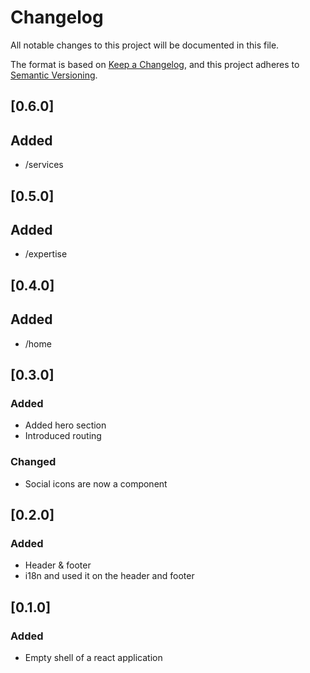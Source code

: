 # Changelog

All notable changes to this project will be documented in this file.

The format is based on [Keep a Changelog](https://keepachangelog.com/en/1.0.0/),
and this project adheres to [Semantic Versioning](https://semver.org/spec/v2.0.0.html).

## [0.6.0]

## Added

* /services

## [0.5.0]

## Added

* /expertise

## [0.4.0]

## Added

* /home

## [0.3.0]

### Added

* Added hero section
* Introduced routing

### Changed

* Social icons are now a component

## [0.2.0]

### Added

* Header & footer
* i18n and used it on the header and footer

## [0.1.0]

### Added

* Empty shell of a react application
